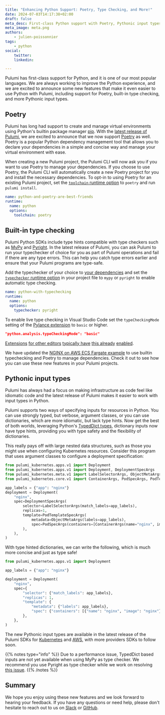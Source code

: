 ```yaml
---
title: "Enhancing Python Support: Poetry, Type Checking, and More!"
date: 2024-07-03T14:17:38+02:00
draft: false
meta_desc: First-class Python support with Poetry, Pythonic input types and built-in type checking.
meta_image: meta.png
authors:
    - julien-poissonnier
tags:
    - python
social:
    twitter:
    linkedin:

---
```


Pulumi has first-class support for Python, and it is one of our most popular languages. We are always working to improve the Python experience, and we are excited to announce some new features that make it even easier to use Python with Pulumi, including support for Poetry, built-in type checking, and more Pythonic input types.

<!--more-->

## Poetry

Pulumi has long had support to create and manage virtual environments using Python's builtin package manager [pip](https://pip.pypa.io/en/stable/). With the [latest release of Pulumi](https://github.com/pulumi/pulumi/releases/tag/v3.121.0), we are excited to announce that we now support [Poetry](https://python-poetry.org) as well. Poetry is a popular Python dependency management tool that allows you to declare your dependencies in a simple and concise way and manage your virtual environment with ease.

When creating a new Pulumi project, the Pulumi CLI will now ask you if you want to use Poetry to manage your dependencies. If you choose to use Poetry, the Pulumi CLI will automatically create a new Poetry project for you and install the necessary dependencies. To opt-in to using Poetry for an existing Pulumi project, set the [`toolchain` runtime option](https://www.pulumi.com/docs/concepts/projects/project-file/#runtime-options) to `poetry` and run `pulumi install`.

```yaml
name: python-and-poetry-are-best-friends
runtime:
  name: python
  options:
    toolchain: poetry
```

## Built-in type checking

Pulumi Python SDKs include type hints compatible with type checkers such as [MyPy](https://www.mypy-lang.org) and [Pyright](https://microsoft.github.io/pyright/#/). In the latest release of Pulumi, you can ask Pulumi to run your typechecker of choice for you as part of Pulumi operations and fail if there are any type errors. This can help you catch type errors earlier and ensure that your Pulumi programs are type-safe.

Add the typechecker of your choice to [your dependencies](https://www.pulumi.com/docs/languages-sdks/python/#packages) and set the [`typechecker` runtime option](https://www.pulumi.com/docs/concepts/projects/project-file/#runtime-options) in your project file to `mypy` or `pyright` to enable automatic type checking.

```yaml
name: python-with-typechecking
runtime:
  name: python
  options:
    typechecker: pyright
```

To enable live type checking in Visual Studio Code set the `typeCheckingMode` setting of the [Pylance extension](https://marketplace.visualstudio.com/items?itemName=ms-python.vscode-pylance) to `basic` or higher.

```json
"python.analysis.typeCheckingMode": "basic"
```

[Extensions](https://plugins.jetbrains.com/plugin/24146-pyright-language-server) [for other editors](https://github.com/emacs-lsp/lsp-pyright) [typically have](https://github.com/fannheyward/coc-pyright) [this already](https://zed.dev/docs/languages/python) [enabled](https://github.com/sublimelsp/LSP-pyright).

We have updated the [NGINX on AWS ECS Fargate example](https://github.com/pulumi/examples/blob/master/aws-py-fargate/Pulumi.yaml) to use builtin typechecking and Poetry to manage dependencies. Check it out to see how you can use these new features in your Pulumi projects.

## Pythonic input types

Pulumi has always had a focus on making infrastructure as code feel like idiomatic code and the latest release of Pulumi makes it easier to work with input types in Python.

Pulumi supports two ways of specifying inputs for resources in Python. You can use strongly typed, but verbose, argument classes, or you can use dictionaries, which are more idiomatic, but lack type hints. Now get the best of both worlds, leveraging Python's [TypedDict types](https://peps.python.org/pep-0589/), dictionary inputs now have type hints, providing you with type safety and the flexibility of dictionaries.

This really pays off with large nested data structures, such as those you might use when configuring Kubernetes resources. Consider this program that uses argument classes to configure a deployment specification:

```python
from pulumi_kubernetes.apps.v1 import Deployment
from pulumi_kubernetes.apps.v1 import Deployment, DeploymentSpecArgs
from pulumi_kubernetes.meta.v1 import LabelSelectorArgs, ObjectMetaArgs
from pulumi_kubernetes.core.v1 import ContainerArgs, PodSpecArgs, PodTemplateSpecArgs

app_labels = {"app": "nginx"}
deployment = Deployment(
    "nginx",
    spec=DeploymentSpecArgs(
        selector=LabelSelectorArgs(match_labels=app_labels),
        replicas=1,
        template=PodTemplateSpecArgs(
            metadata=ObjectMetaArgs(labels=app_labels),
            spec=PodSpecArgs(containers=[ContainerArgs(name="nginx", image="nginx")]),
        ),
    ),
)
```

With type hinted dictionaries, we can write the following, which is much more concise and just as type safe!

```python
from pulumi_kubernetes.apps.v1 import Deployment

app_labels = {"app": "nginx"}

deployment = Deployment(
    "nginx",
    spec={
        "selector": {"match_labels": app_labels},
        "replicas": 1,
        "template": {
            "metadata": {"labels": app_labels},
            "spec": {"containers": [{"name": "nginx", "image": "nginx"}]},
        },
    },
)
```

The new Pythonic input types are available in the latest release of the Pulumi SDKs for [Kubernetes](https://www.pulumi.com/registry/packages/kubernetes/) and [AWS](https://www.pulumi.com/registry/packages/aws/), with more providers SDKs to follow soon.

{{% notes type="info" %}}
Due to a performance issue, TypedDict based inputs are not yet available when using MyPy as type checker. We recommend you use Pyright as type checker while we work on resolving [this issue](https://github.com/python/mypy/issues/17231).
{{% /notes %}}

## Summary

We hope you enjoy using these new features and we look forward to hearing your feedback. If you have any questions or need help, please don't hesitate to reach out to us on [Slack](https://pulumi-community.slack.com/) or [GitHub](https://github.com/pulumi/pulumi).
